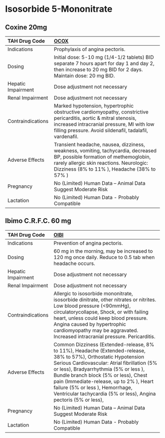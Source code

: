 # Isosorbide 5-Mononitrate

## Coxine 20mg

| TAH Drug Code      | [OCOX](https://www.tahsda.org.tw/drugs/hissearch.php?drug_code=OCOX)                                                                                                                                                      |
|:-------------------|:--------------------------------------------------------------------------------------------------------------------------------------------------------------------------------------------------------------------------|
| Indications        | Prophylaxis of angina pectoris.                                                                                                                                                                                           |
| Dosing             | Initial dose: 5-10 mg (1/4-1/2 tablets) BID separate 7 hours apart for day 1 and day 2, then increase to 20 mg BID for 2 days. Maintain dose: 20 mg BID.                                                                  |
| Hepatic Impairment | Dose adjustment not necessary                                                                                                                                                                                             |
| Renal Impairment   | Dose adjustment not necessary                                                                                                                                                                                             |
| Contraindications  | Marked hypotension, hypertrophic obstructive cardiomyopathy, constrictive pericarditis, aortic & mitral stenosis, increased intracranial pressure, MI with low filling pressure. Avoid sildenafil, tadalafil, vardenafil. |
| Adverse Effects    | Transient headache, nausea, dizziness, weakness, vomiting, tachycardia, decreased BP, possible formation of methemoglobin, rarely allergic skin reactions. Neurologic: Dizziness (8% to 11% ), Headache (38% to 57% )     |
| Pregnancy          | No (Limited) Human Data – Animal Data Suggest Moderate Risk                                                                                                                                                               |
| Lactation          | No (Limited) Human Data - Probably Compatible                                                                                                                                                                             |

## Ibimo C.R.F.C. 60 mg

| TAH Drug Code      | [OIBI](https://www.tahsda.org.tw/drugs/hissearch.php?drug_code=OIBI)                                                                                                                                                                                                                                                                                                                                |
|:-------------------|:----------------------------------------------------------------------------------------------------------------------------------------------------------------------------------------------------------------------------------------------------------------------------------------------------------------------------------------------------------------------------------------------------|
| Indications        | Prevention of angina pectoris.                                                                                                                                                                                                                                                                                                                                                                      |
| Dosing             | 60 mg in the morning, may be increased to 120 mg once daily. Reduce to 0.5 tab when headache occurs.                                                                                                                                                                                                                                                                                                |
| Hepatic Impairment | Dose adjustment not necessary                                                                                                                                                                                                                                                                                                                                                                       |
| Renal Impairment   | Dose adjustment not necessary                                                                                                                                                                                                                                                                                                                                                                       |
| Contraindications  | Allergic to isosorbide mononitrate, isosorbide dinitrate, other nitrates or nitrites. Low blood pressure (<90mmHg), circulatorycollapse, Shock, or with failing heart, unless could keep blood pressure. Angina caused by hypertrophic cardiomyopathy may be aggravated. Increased intracranial pressure. Pericarditis.                                                                             |
| Adverse Effects    | Common Dizziness (Extended-release, 8% to 11%), Headache (Extended-release, 38% to 57%), Orthostatic Hypotension Serious Cardiovascular: Atrial fibrillation (5% or less), Bradyarrhythmia (5% or less ), Bundle branch block (5% or less), Chest pain (Immediate-release, up to 2% ), Heart failure (5% or less ), Hemorrhage, Ventricular tachycardia (5% or less), Angina pectoris (5% or less), |
| Pregnancy          | No (Limited) Human Data – Animal Data Suggest Moderate Risk                                                                                                                                                                                                                                                                                                                                         |
| Lactation          | No (Limited) Human Data - Probably Compatible                                                                                                                                                                                                                                                                                                                                                       |

